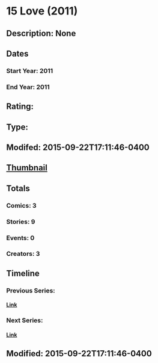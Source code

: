 # 15 Love (2011)
## Description: None
## Dates
### Start Year: 2011
### End Year: 2011
## Rating: 
## Type: 
## Modifed: 2015-09-22T17:11:46-0400
## [Thumbnail](http://i.annihil.us/u/prod/marvel/i/mg/1/00/51644d6b47668.jpg)
## Totals
### Comics: 3
### Stories: 9
### Events: 0
### Creators: 3
## Timeline
### Previous Series: 
#### [Link]()
### Next Series: 
#### [Link]()
## Modified: 2015-09-22T17:11:46-0400